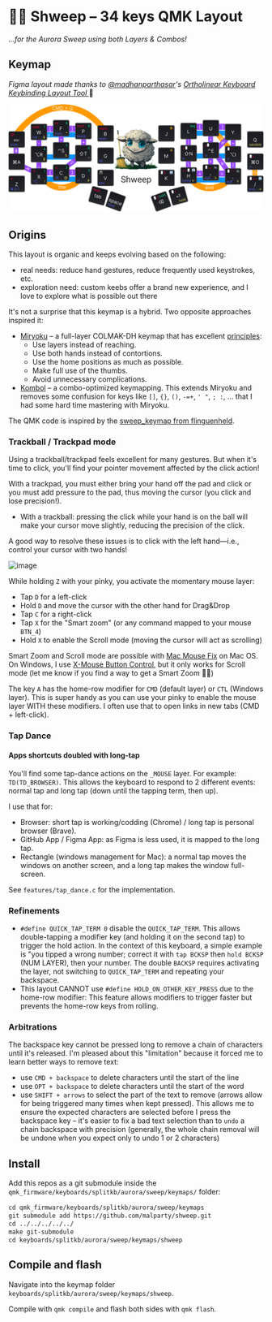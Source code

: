 # 🧹🐑 Shweep – 34 keys QMK Layout

_...for the Aurora Sweep using both Layers & Combos!_

## Keymap

_Figma layout made thanks to [@madhanparthasar](https://www.figma.com/@madhanparthasar)'s [Ortholinear Keyboard Keybinding Layout Tool
](https://www.figma.com/community/file/1283154322826272613)_ 🙌

<img src="images/keymap.png" alt="The Shweep's keymap!" />

## Origins

This layout is organic and keeps evolving based on the following:

- real needs: reduce hand gestures, reduce frequently used keystrokes, etc.
- exploration need: custom keebs offer a brand new experience, and I love to explore what is possible out there

It's not a surprise that this keymap is a hybrid. Two opposite approaches inspired it:

- [Miryoku](https://github.com/manna-harbour/miryoku) – a full-layer COLMAK-DH keymap that has excellent [principles](https://github.com/manna-harbour/miryoku/tree/master/docs/reference#general-principles):
  - Use layers instead of reaching.
  - Use both hands instead of contortions.
  - Use the home positions as much as possible.
  - Make full use of the thumbs.
  - Avoid unnecessary complications.
- [Kombol](https://github.com/skychil/kombol) – a combo-optimized keymapping. This extends Miryoku and removes some confusion for keys like `[]`, `{}`, `()`, `-=+`, `' "`, `; :`, ... that I had some hard time mastering with Miryoku.

The QMK code is inspired by the [sweep_keymap from flinguenheld](https://github.com/flinguenheld/sweep_keymap).

### Trackball / Trackpad mode

Using a trackball/trackpad feels excellent for many gestures. But when it's time to click, you'll find your pointer movement affected by the click action!

With a trackpad, you must either bring your hand off the pad and click or you must add pressure to the pad, thus moving the cursor (you click and lose precision!).
- With  a trackball: pressing the click while your hand is on the ball will make your cursor move slightly, reducing the precision of the click.

A good way to resolve these issues is to click with the left hand—i.e., control your cursor with two hands!

![image](https://github.com/user-attachments/assets/91d33f9e-1957-4b40-91c3-f2425f92d121)

While holding `Z` with your pinky, you activate the momentary mouse layer:

- Tap `D` for a left-click
- Hold `D` and move the cursor with the other hand for Drag&Drop
- Tap `C` for a right-click
- Tap `X` for the "Smart zoom" (or any command mapped to your mouse `BTN_4`)
- Hold `X` to enable the Scroll mode (moving the cursor will act as scrolling)

Smart Zoom and Scroll mode are possible with [Mac Mouse Fix](https://macmousefix.com/) on Mac OS.
On Windows, I use [X-Mouse Button Control](https://www.highrez.co.uk/downloads/XMouseButtonControl.htm), but it only works for Scroll mode (let me know if you find a way to get a Smart Zoom 🙏🏼)

The key `A` has the home-row modifier for `CMD` (default layer) or `CTL` (Windows layer).
This is super handy as you can use your pinky to enable the mouse layer WITH these modifiers.
I often use that to open links in new tabs (CMD + left-click).

### Tap Dance

#### Apps shortcuts doubled with long-tap

You'll find some tap-dance actions on the `_MOUSE` layer. For example: `TD(TD_BROWSER)`.
This allows the keyboard to respond to 2 different events: normal tap and long tap (down until the tapping term, then up).

I use that for:

- Browser: short tap is working/codding (Chrome) / long tap is personal browser (Brave).
- GitHub App / Figma App: as Figma is less used, it is mapped to the long tap.
- Rectangle (windows management for Mac): a normal tap moves the windows on another screen, and a long tap makes the window full-screen.

See `features/tap_dance.c` for the implementation.

### Refinements

- `#define QUICK_TAP_TERM 0` disable the `QUICK_TAP_TERM`.
  This allows double-tapping a modifier key (and holding it on the second tap) to trigger the hold action.
  In the context of this keyboard, a simple example is
  "you tipped a wrong number; correct it with `tap BCKSP` then `hold BCKSP` (NUM LAYER), then your number.
  The double `BACKSP` requires activating the layer, not switching to `QUICK_TAP_TERM` and repeating your backspace.
- This layout CANNOT use `#define HOLD_ON_OTHER_KEY_PRESS` due to the home-row modifier:
  This feature allows modifiers to trigger faster but prevents the home-row keys from rolling.

### Arbitrations

The backspace key cannot be pressed long to remove a chain of characters until it's released.
I'm pleased about this "limitation" because it forced me to learn better ways to remove text:

- use `CMD + backspace` to delete characters until the start of the line
- use `OPT + backspace` to delete characters until the start of the word
- use `SHIFT + arrows` to select the part of the text to remove (arrows allow for being triggered many times when kept pressed). This allows me to ensure the expected characters are selected before I press the backspace key – it's easier to fix a bad text selection than to `undo` a chain backspace with precision (generally, the whole chain removal will be undone when you expect only to undo 1 or 2 characters)

## Install

Add this repos as a git submodule inside the `qmk_firmware/keyboards/splitkb/aurora/sweep/keymaps/` folder:

```shell
cd qmk_firmware/keyboards/splitkb/aurora/sweep/keymaps
git submodule add https://github.com/malparty/shweep.git
cd ../../../../../
make git-submodule
cd keyboards/splitkb/aurora/sweep/keymaps/shweep
```

## Compile and flash

Navigate into the keymap folder `keyboards/splitkb/aurora/sweep/keymaps/shweep`.

Compile with `qmk compile` and flash both sides with `qmk flash`.
